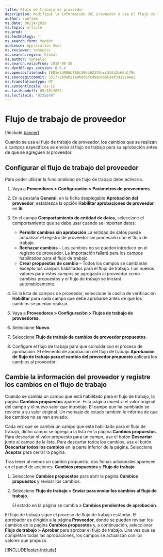 ```yaml
---
title: Flujo de trabajo de proveedor
description: Modifique la información del proveedor y use el flujo de trabajo para aprobarla.
author: sunfzam
ms.date: 08/24/2018
ms.topic: article
ms.prod: ''
ms.technology: ''
ms.search.form: Vendor
audience: Application User
ms.reviewer: twheeloc
ms.search.region: Global
ms.author: twheeloc
ms.search.validFrom: 2018-08-30
ms.dyn365.ops.version: 8.0.4
ms.openlocfilehash: 1801e3d90bbf80c59bb62329acc593d2c66a179c
ms.sourcegitcommit: 5d1772bdeb21a9bec6dc49e64550aaf34127a4e2
ms.translationtype: HT
ms.contentlocale: es-ES
ms.lasthandoff: 05/10/2022
ms.locfileid: "8735678"
---
```

# <a name="vendor-workflow"></a>Flujo de trabajo de proveedor

[!include [banner](../includes/banner.md)]

Cuando se usa el flujo de trabajo de proveedor, los cambios que se realizan a campos específicos se envían al flujo de trabajo para su aprobación antes de que se agreguen al proveedor.

## <a name="set-up-the-vendor-workflow"></a>Configurar el flujo de trabajo del proveedor

Para poder utilizar la funcionalidad de flujo de trabajo debe activarla.

1. Vaya a **Proveedores \> Configuración \> Parámetros de proveedores**.
2. En la pestaña **General**, en la ficha desplegable **Aprobación del proveedor**, establezca la opción **Habilitar aprobaciones de proveedor** en **Sí**.
3. En el campo **Comportamiento de entidad de datos**, seleccione el comportamiento que se debe usar cuando se importan datos:

    - **Permitir cambios sin aprobación** La entidad de datos puede actualizar el registro de proveedor sin procesarlo con el flujo de trabajo.
    - **Rechazar cambios** – Los cambios no se pueden introducir en el registro de proveedor. La importación fallará para los campos habilitados para el flujo de trabajo.
    - **Crear propuestas de cambio** – Todos los campos se cambiarán excepto los campos habilitados para el flujo de trabajo. Los nuevos valores para estos campos se agregarán al proveedor como cambios propuestos y el flujo de trabajo se iniciará automáticamente.

4. En la lista de campos de proveedor, seleccione la casilla de verificación **Habilitar** para cada campo que debe aprobarse antes de que los cambios se puedan realizar.
5. Vaya a **Proveedores \> Configuración \> Flujos de trabajo de proveedores**.
6. Seleccione **Nuevo**.
7. Seleccione **Flujo de trabajo de cambios de proveedor propuestos**. 
8. Configure el flujo de trabajo para que coincida con el proceso de aprobación. El elemento de aprobación del flujo de trabajo **Aprobación de flujo de trabajo para el cambio del proveedor propuesto** aplicará los cambios al proveedor.

## <a name="change-vendor-information-and-submit-the-changes-to-the-workflow"></a>Cambie la información del proveedor y registre los cambios en el flujo de trabajo

Cuando se cambia un campo que está habilitado para el flujo de trabajo, la página **Cambios propuestos** aparece. Esta página muestra el valor original del campo y el nuevo valor que introdujo. El campo que ha cambiado se revierte a su valor original. Un mensaje de estado también le informa de que los cambios no se han enviado. 

Cada vez que se cambia un campo que está habilitado para el flujo de trabajo, dicho campo se agrega a la lista en la página **Cambios propuestos**. Para descartar el valor propuesto para un campo, use el botón **Descartar** junto al campo de la lista. Para descartar todos los cambios, use el botón **Descartar todos los cambios** en la parte inferior de la página. Seleccione **Aceptar** para cerrar la página.

Tras tener al menos un cambio propuesto, dos fichas adicionales aparecen en el panel de acciones: **Cambios propuestos** y **Flujo de trabajo**.

1. Seleccione **Cambios propuestos** para abrir la página **Cambios propuestos** y revisar los cambios.
2. Seleccione **Flujo de trabajo \> Enviar para enviar los cambios al flujo de trabajo**.

    El estado en la página se cambia a **Cambios pendientes de aprobación**.

El flujo de trabajo sigue el proceso de flujo de trabajo estándar. El aprobador es dirigido a la página **Proveedor**, donde se pueden revisar los cambios en la página **Cambios propuestos** y, a continuación, seleccionar **Flujo de trabajo \> Aprobar** para aprobar el flujo de trabajo. Una vez que se completan todas las aprobaciones, los campos se actualizan con los valores que propuso.


[!INCLUDE[footer-include](../../includes/footer-banner.md)]
